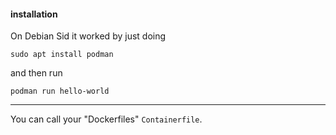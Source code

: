 #### installation

On Debian Sid it worked by just doing
```
sudo apt install podman
```
and then run
```
podman run hello-world
```

***

You can call your "Dockerfiles" `Containerfile`.
